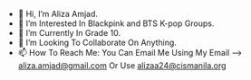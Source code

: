 - 👋 Hi, I’m Aliza Amjad.
- 👀 I’m Interested In Blackpink and BTS K-pop Groups.
- 🌱 I’m Currently In Grade 10.
- 💞️ I’m Looking To Collaborate On Anything.
- 📫 How To Reach Me: You Can Email Me Using My Email --> aliza.amjad@gmail.com   Or Use  alizaa24@cismanila.org
